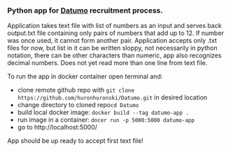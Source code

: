 <h3>Python app for <u>Datumo</u> recruitment process.</h3>

Application takes text file with list of numbers as an input and serves back output.txt file containing only pairs 
of numbers that add up to 12. If number was once used, it cannot form another pair. Application accepts only .txt files
for now, but list in it can be written sloppy, not necessarily in python notation, there can be other characters than 
numeric, app also recognizes decimal numbers. Does not yet read more than one line from text file.

To run the app in docker container open terminal and:
- clone remote github repo with `git clone https://github.com/huronhuronski/Datumo.git` in desired location
- change directory to cloned repo`cd Datumo`
- build local docker image: `docker build --tag datumo-app .`
- run image in a container: `docer run -p 5000:5000 datumo-app`
- go to http://localhost:5000/

App should be up ready to accept first text file!

